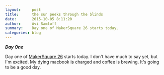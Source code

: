 ```yaml
---
layout:     post
title:      the sun peeks through the blinds
date:       2015-10-05 8:11:20
author:     Avi Samloff
summary:    Day one of MakerSquare 26 starts today.
categories: blog
---
```


***Day One***

Day one of [MakerSquare 26][1] starts today. I don't have much to say yet, but I'm excited. My dying macbook is charged and coffee is brewing. It's going to be a good day.

[1]: http://MakerSquare.com
